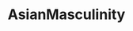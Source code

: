 ---
title: AsianMasculinity
crosslinks:
- hapas
- asianamerican
- EasternSunRising
- MongoloidSupremacy
- Tinder
- aznidentity
- CIWO
- autotldr
- videos
- misasandry
- AskMen
- milliondollarextreme
- AsianMenCooking
- ChanWatch
- josun
- TheRedPill
- IWantOut
- AskReddit
- iamveryedgy
- pics
---